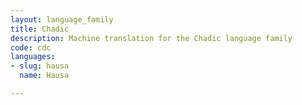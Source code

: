```yaml
---
layout: language_family
title: Chadic
description: Machine translation for the Chadic language family
code: cdc
languages:
- slug: hausa
  name: Hausa

---
```



